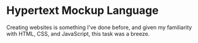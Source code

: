 # Hypertext Mockup Language
Creating websites is something I've done before, and given my familiarity with HTML, CSS, and JavaScript, this task was a breeze.